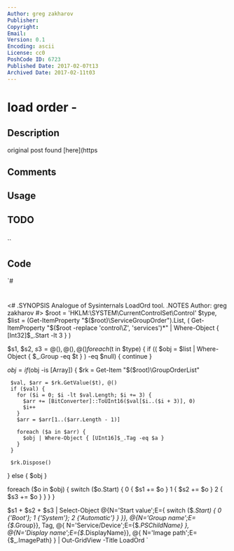 ```yaml
---
Author: greg zakharov
Publisher: 
Copyright: 
Email: 
Version: 0.1
Encoding: ascii
License: cc0
PoshCode ID: 6723
Published Date: 2017-02-07t13
Archived Date: 2017-02-11t03
---
```


# load order - 

## Description

original post found [here](https

## Comments



## Usage



## TODO



## 

``

## Code

`#
 #
 <#
   .SYNOPSIS
       Analogue of Sysinternals LoadOrd tool.
   .NOTES
       Author: greg zakharov
 #>
 $root = 'HKLM:\SYSTEM\CurrentControlSet\Control'
 $type, $list = (Get-ItemProperty "$($root)\ServiceGroupOrder").List, (
   Get-ItemProperty "$($root -replace 'control\Z', 'services')\*" |
   Where-Object { [Int32]$_.Start -lt 3 }
 )
 
 $s1, $s2, $s3 = @(), @(), @()
 foreach ($t in $type) {
   if ((
     $obj = $list | Where-Object { $_.Group -eq $t }
   ) -eq $null) { continue }
   
   $obj = if ($obj -is [Array]) {
     $rk = Get-Item "$($root)\GroupOrderList"
     
     $val, $arr = $rk.GetValue($t), @()
     if ($val) {
       for ($i = 0; $i -lt $val.Length; $i += 3) {
         $arr += [BitConverter]::ToUInt16($val[$i..($i + 3)], 0)
         $i++
       }
       $arr = $arr[1..($arr.Length - 1)]
       
       foreach ($a in $arr) {
         $obj | Where-Object { [UInt16]$_.Tag -eq $a }
       }
     }
     
     $rk.Dispose()
   }
   else { $obj }
   
   foreach ($o in $obj) {
     switch ($o.Start) {
       0 { $s1 += $o }
       1 { $s2 += $o }
       2 { $s3 += $o }
     }
   }
 }
 
 $s1 + $s2 + $s3 | Select-Object @{N='Start value';E={
   switch ($_.Start) { 0 {'Boot'}; 1 {'System'}; 2 {'Automatic'} }
 }}, @{N='Group name';E={$_.Group}}, Tag, @{
   N='Service/Device';E={$_.PSChildName}
 }, @{N='Display name';E={$_.DisplayName}}, @{
   N='Image path';E={$_.ImagePath}
 } | Out-GridView -Title LoadOrd
`

